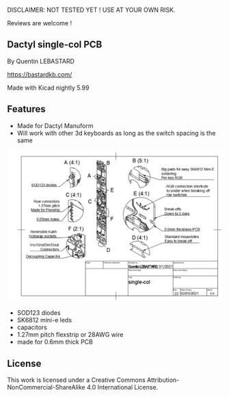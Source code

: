 DISCLAIMER: NOT TESTED YET ! USE AT YOUR OWN RISK.

Reviews are welcome !

## Dactyl single-col PCB

By Quentin LEBASTARD

https://bastardkb.com/

Made with Kicad nightly 5.99

## Features

- Made for Dactyl Manuform
- Will work with other 3d keyboards as long as the switch spacing is the same

![1](pics/1.PNG)

- SOD123 diodes
- SK6812 mini-e leds
- capacitors
- 1.27mm pitch flexstrip or 28AWG wire
- made for 0.6mm thick PCB

## License

This work is licensed under a Creative Commons Attribution-NonCommercial-ShareAlike 4.0 International License.